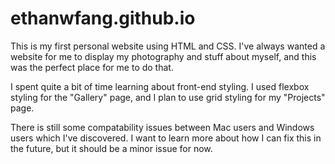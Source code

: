 # ethanwfang.github.io

This is my first personal website using HTML and CSS. I've always wanted
a website for me to display my photography and stuff about myself, and this was
the perfect place for me to do that. <br>

I spent quite a bit of time learning about front-end styling. I used flexbox styling for the "Gallery" page, and I plan to use 
grid styling for my "Projects" page.<br>

There is still some compatability issues between Mac users and Windows users which I've discovered. I want to learn more about
how I can fix this in the future, but it should be a minor issue for now.
